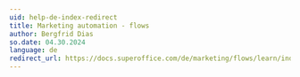 ```yaml
---
uid: help-de-index-redirect
title: Marketing automation - flows
author: Bergfrid Dias
so.date: 04.30.2024
language: de
redirect_url: https://docs.superoffice.com/de/marketing/flows/learn/index.html
---
```

